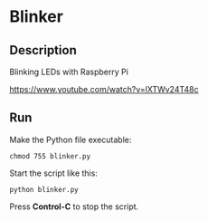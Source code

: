 # Blinker

## Description

Blinking LEDs with Raspberry Pi

https://www.youtube.com/watch?v=lXTWv24T48c

## Run

Make the Python file executable:

```
chmod 755 blinker.py
```

Start the script like this:

```
python blinker.py
```

Press **Control-C** to stop the script.